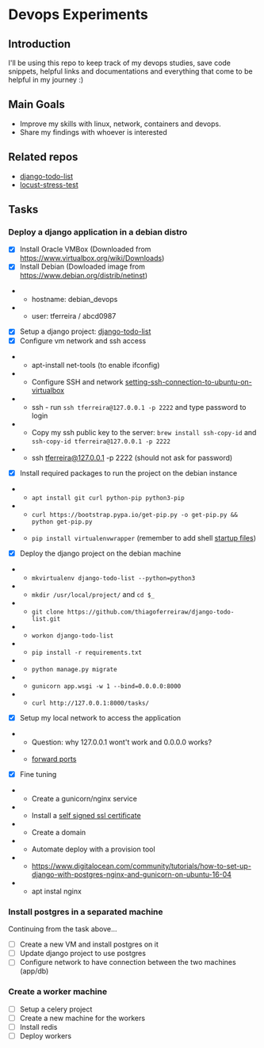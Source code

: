 # Devops Experiments

## Introduction

I'll be using this repo to keep track of my devops studies, save code snippets, helpful links and documentations and everything that come to be helpful in my journey :)

## Main Goals

- Improve my skills with linux, network, containers and devops.
- Share my findings with whoever is interested

## Related repos

- [django-todo-list](https://github.com/thiagoferreiraw/django-todo-list)
- [locust-stress-test](https://github.com/thiagoferreiraw/locust-stress-test)

## Tasks

### Deploy a django application in a debian distro

- [x] Install Oracle VMBox (Downloaded from https://www.virtualbox.org/wiki/Downloads)
- [x] Install Debian (Dowloaded image from https://www.debian.org/distrib/netinst)
- - hostname: debian_devops
- - user: tferreira / abcd0987
- [x] Setup a django project: [django-todo-list](https://github.com/thiagoferreiraw/django-todo-list)
- [x] Configure vm network and ssh access
- - apt-install net-tools (to enable ifconfig)
- - Configure SSH and network [setting-ssh-connection-to-ubuntu-on-virtualbox](https://medium.com/@pierangelo1982/setting-ssh-connection-to-ubuntu-on-virtualbox-af243f737b8b)
- - ssh - run `ssh tferreira@127.0.0.1 -p 2222` and type password to login
- - Copy my ssh public key to the server: `brew install ssh-copy-id` and `ssh-copy-id tferreira@127.0.0.1 -p 2222`
- - ssh tferreira@127.0.0.1 -p 2222 (should not ask for password)
- [x] Install required packages to run the project on the debian instance
- - `apt install git curl python-pip python3-pip`
- - `curl https://bootstrap.pypa.io/get-pip.py -o get-pip.py && python get-pip.py`
- - `pip install virtualenvwrapper` (remember to add shell [startup files](https://virtualenvwrapper.readthedocs.io/en/latest/install.html#shell-startup-file))
* [x] Deploy the django project on the debian machine
- - `mkvirtualenv django-todo-list --python=python3`
- - `mkdir /usr/local/project/` and `cd $_`
- - `git clone https://github.com/thiagoferreiraw/django-todo-list.git`
- - `workon django-todo-list`
- - `pip install -r requirements.txt`
- - `python manage.py migrate`
- - `gunicorn app.wsgi -w 1 --bind=0.0.0.0:8000`
- - `curl http://127.0.0.1:8000/tasks/` 
* [x] Setup my local network to access the application
- - Question: why 127.0.0.1 wont't work and 0.0.0.0 works?
- - [forward ports](https://www.howtogeek.com/122641/how-to-forward-ports-to-a-virtual-machine-and-use-it-as-a-server/) 
- [x] Fine tuning
- - Create a gunicorn/nginx service
- - Install a [self signed ssl certificate](https://www.digitalocean.com/community/tutorials/how-to-create-a-self-signed-ssl-certificate-for-nginx-in-ubuntu-16-04)
- - Create a domain
- - Automate deploy with a provision tool
- - https://www.digitalocean.com/community/tutorials/how-to-set-up-django-with-postgres-nginx-and-gunicorn-on-ubuntu-16-04
- - apt instal nginx
### Install postgres in a separated machine

Continuing from the task above...

- [ ] Create a new VM and install postgres on it
- [ ] Update django project to use postgres
- [ ] Configure network to have connection between the two machines (app/db)

### Create a worker machine

- [ ] Setup a celery project
- [ ] Create a new machine for the workers
- [ ] Install redis
- [ ] Deploy workers
